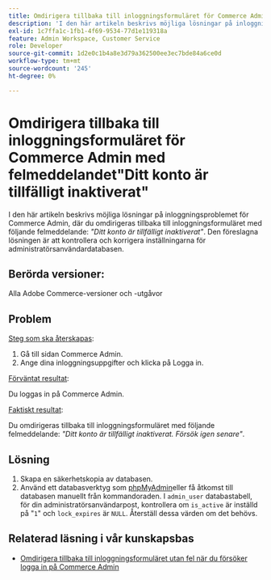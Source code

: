 ```yaml
---
title: Omdirigera tillbaka till inloggningsformuläret för Commerce Admin med felmeddelandet"Ditt konto är tillfälligt inaktiverat"
description: 'I den här artikeln beskrivs möjliga lösningar på inloggningsproblemet för Commerce Admin, där du omdirigeras tillbaka till inloggningsformuläret med följande felmeddelande: *"Ditt konto är tillfälligt inaktiverat"*. Den föreslagna lösningen är att kontrollera och korrigera inställningarna för administratörsanvändardatabasen.'''
exl-id: 1c7ffa1c-1fb1-4f69-9534-77d1e119318a
feature: Admin Workspace, Customer Service
role: Developer
source-git-commit: 1d2e0c1b4a8e3d79a362500ee3ec7bde84a6ce0d
workflow-type: tm+mt
source-wordcount: '245'
ht-degree: 0%

---
```


# Omdirigera tillbaka till inloggningsformuläret för Commerce Admin med felmeddelandet&quot;Ditt konto är tillfälligt inaktiverat&quot;

I den här artikeln beskrivs möjliga lösningar på inloggningsproblemet för Commerce Admin, där du omdirigeras tillbaka till inloggningsformuläret med följande felmeddelande: *&quot;Ditt konto är tillfälligt inaktiverat&quot;*. Den föreslagna lösningen är att kontrollera och korrigera inställningarna för administratörsanvändardatabasen.

## Berörda versioner:

Alla Adobe Commerce-versioner och -utgåvor

## Problem

<u>Steg som ska återskapas</u>:

1. Gå till sidan Commerce Admin.
1. Ange dina inloggningsuppgifter och klicka på Logga in.

<u>Förväntat resultat</u>:

Du loggas in på Commerce Admin.

<u>Faktiskt resultat</u>:

Du omdirigeras tillbaka till inloggningsformuläret med följande felmeddelande: *&quot;Ditt konto är tillfälligt inaktiverat. Försök igen senare&quot;*.

## Lösning

1. Skapa en säkerhetskopia av databasen.
1. Använd ett databasverktyg som [phpMyAdmin](https://devdocs.magento.com/guides/v2.2/install-gde/prereq/optional.html#install-optional-phpmyadmin)eller få åtkomst till databasen manuellt från kommandoraden. I `admin_user` databastabell, för din administratörsanvändarpost, kontrollera om `is_active` är inställd på &quot;`1`&quot; och `lock_expires` är `NULL`. Återställ dessa värden om det behövs.

## Relaterad läsning i vår kunskapsbas

* [Omdirigera tillbaka till inloggningsformuläret utan fel när du försöker logga in på Commerce Admin](/help/troubleshooting/miscellaneous/login-redirect-when-trying-to-login-to-magento-admin.md)
